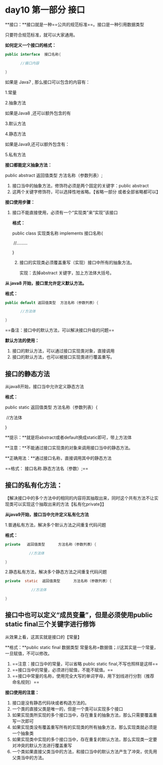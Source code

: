 # day10 第一部分  接口

**接口：**接口就是一种==公共的规范标准==。接口是一种引用数据类型

只要符合规范标准，就可以大家通用。

**如何定义一个接口的格式：**

```Java
public interface  接口名称{

​		//接口内容

}
```

如果是 Java7 , 那么接口可以包含的内容有：

1.常量

2.抽象方法

如果是Java8 ,还可以额外包含的有

3.默认方法

4.静态方法

如果是Java9,还可以额外包含有：

5.私有方法



**接口都能定义抽象方法：**

public  abstract  返回值类型  方法名称（参数列表）;

1. 接口当中的抽象方法，修饰符必须是两个固定的关键字：public  abstract
2. 这两个关键字修饰符，可以选择性地省略。【省略一部分 或者全部省略都可以】



**接口使用步骤：**

1. 接口不能直接使用，必须有一个“实现类”来“实现”该接口

   **格式：**

   public   class   实现类名称   implements  接口名称{

   ​				//.........

   }

   2. 接口的实现类必须覆盖重写（实现）接口中所有的抽象方法。

      实现：去掉abstract 关键字，加上方法体大括号。

 

**从 java8 开始，接口里允许定义默认方法。**

**格式：**

```java
public default 返回值类型  方法名称（参数列表）{

​		//方法体

}
```

==备注：接口中的默认方法，可以解决接口升级的问题==

**默认方法的使用：**

1. 接口的默认方法，可以通过接口实现类对象，直接调用
2. 接口的默认方法，也可以被接口实现类进行覆盖重写。

## 接口的静态方法

从java8开始，接口当中允许定义静态方法

**格式：**

public  static  返回值类型  方法名称（参数列表）{

​		//方法体

}

**提示：**就是将abstract或者default换成static即可，带上方法体

**注意：**不能通过接口实现类的对象来调用接口当中的静态方法。

**正确用法：**通过接口名称，直接调用其中的静态方法 

==格式：   接口名称.静态方法名（参数）;==



## 接口的私有化方法：

【解决接口中的多个方法中的相同的内容将其抽取出来，同时这个共有方法不让实现类可以实现这个抽取出来的方法【私有化private】】

**从java9开始，接口当中允许定义私有化方法**

1.普通私有方法，解决多个默认方法之间重复代码问题

**格式：**

```java
private   返回值类型      方法名称（参数列表）{

​			//方法体

}
```

2.静态私有方法，解决多个静态方法之间重复代码问题

```java
private  static  返回值类型      方法名称（参数列表）{

			//方法体

}
```





  ## 接口中也可以定义“成员变量”，但是必须使用public  static  final三个关键字进行修饰

从效果上看，这其实就是接口的【常量】

**格式：**public  static  final  数据类型  常量名称=数据值；//这其实是一个常量，一旦赋值，不可以修改。

1. ==注意：接口当中的常量，可以省略  public  static   final,不写也照样是这样==
2. ==接口当中的常量，必须进行赋值，不能不赋值。==
3. ==接口中常量的名称，使用完全大写的单词字母，用下划线进行分割（推荐命名规则）==



**接口使用的注意：**

1. 接口是没有静态代码块或者构造方法的。
2. 一个类的直接父类是唯一的，但是一个类可以实现多个接口
3. 如果实现类所实现的多个接口当中，存在重复的抽象方法，那么只需要覆盖重写一次即可
4. 如果实现类没有覆盖重写所有的实现类的所有抽象方法，那么实现类就必须是一个抽象类
5. 如果实现类中实现的多个接口当中，存在重复的默认方法，那么实现类一定要对冲突的默认方法进行覆盖重写
6. 一个类如果直接父类当中的方法，和接口当中的默认方法产生了冲突，优先用父类当中的方法。

